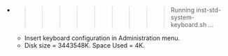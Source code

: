 * >>>>>>>>> Running inst-std-system-keyboard.sh ...
  * Insert keyboard configuration in Administration menu.
  * Disk size = 3443548K. Space Used = 4K.
